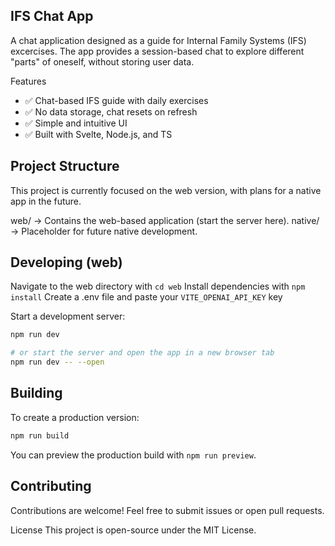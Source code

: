 ## IFS Chat App
A chat application designed as a guide for Internal Family Systems (IFS) excercises. The app provides a session-based chat to explore different "parts" of oneself, without storing user data.

Features

- ✅ Chat-based IFS guide with daily exercises
- ✅ No data storage, chat resets on refresh
- ✅ Simple and intuitive UI
- ✅ Built with Svelte, Node.js, and TS

## Project Structure

This project is currently focused on the web version, with plans for a native app in the future.

web/ → Contains the web-based application (start the server here).
native/ → Placeholder for future native development.

## Developing (web)

Navigate to the web directory with `cd web`
Install dependencies with `npm install`
Create a .env file and paste your `VITE_OPENAI_API_KEY` key

Start a development server:
```bash
npm run dev

# or start the server and open the app in a new browser tab
npm run dev -- --open
```

## Building

To create a production version:

```bash
npm run build
```

You can preview the production build with `npm run preview`.

## Contributing
Contributions are welcome! Feel free to submit issues or open pull requests.

License
This project is open-source under the MIT License.
